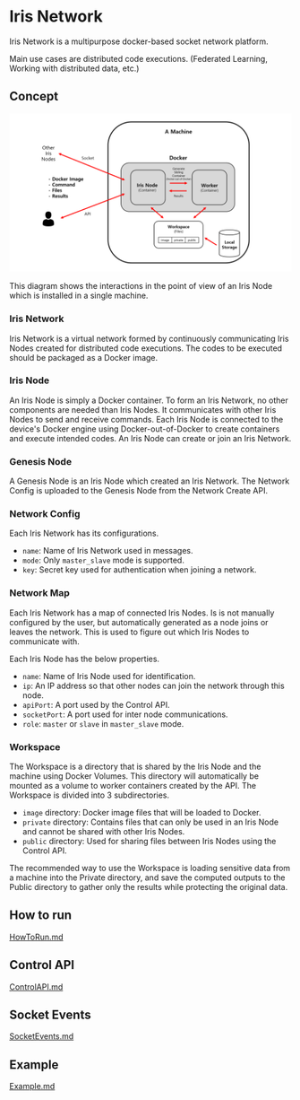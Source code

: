 # Iris Network

Iris Network is a multipurpose docker-based socket network platform.

Main use cases are distributed code executions. (Federated Learning, Working with distributed data, etc.)

## Concept

![iris_node.png](docs/iris_node.png)

This diagram shows the interactions in the point of view of an Iris Node which is installed in a single machine.

### Iris Network

Iris Network is a virtual network formed by continuously communicating Iris Nodes created for distributed code executions.
The codes to be executed should be packaged as a Docker image.

### Iris Node

An Iris Node is simply a Docker container.
To form an Iris Network, no other components are needed than Iris Nodes.
It communicates with other Iris Nodes to send and receive commands.
Each Iris Node is connected to the device's Docker engine using Docker-out-of-Docker to create containers and execute intended codes.
An Iris Node can create or join an Iris Network.

### Genesis Node

A Genesis Node is an Iris Node which created an Iris Network.
The Network Config is uploaded to the Genesis Node from the Network Create API.

### Network Config

Each Iris Network has its configurations.

- `name`: Name of Iris Network used in messages.
- `mode`: Only `master_slave` mode is supported.
- `key`: Secret key used for authentication when joining a network.

### Network Map

Each Iris Network has a map of connected Iris Nodes.
Is is not manually configured by the user, but automatically generated as a node joins or leaves the network.
This is used to figure out which Iris Nodes to communicate with.

Each Iris Node has the below properties.
- `name`: Name of Iris Node used for identification.
- `ip`: An IP address so that other nodes can join the network through this node.
- `apiPort`: A port used by the Control API.
- `socketPort`: A port used for inter node communications.
- `role`: `master` or `slave` in `master_slave` mode.

### Workspace

The Workspace is a directory that is shared by the Iris Node and the machine using Docker Volumes.
This directory will automatically be mounted as a volume to worker containers created by the API.
The Workspace is divided into 3 subdirectories.

- `image` directory: Docker image files that will be loaded to Docker.
- `private` directory: Contains files that can only be used in an Iris Node and cannot be shared with other Iris Nodes.
- `public` directory: Used for sharing files between Iris Nodes using the Control API.

The recommended way to use the Workspace is loading sensitive data from a machine into the Private directory, and save the computed outputs to the Public directory to gather only the results while protecting the original data.

## How to run

[HowToRun.md](docs/HowToRun.md)

## Control API

[ControlAPI.md](docs/ControlAPI.md)

## Socket Events

[SocketEvents.md](docs/SocketEvents.md)

## Example

[Example.md](docs/Example.md)
